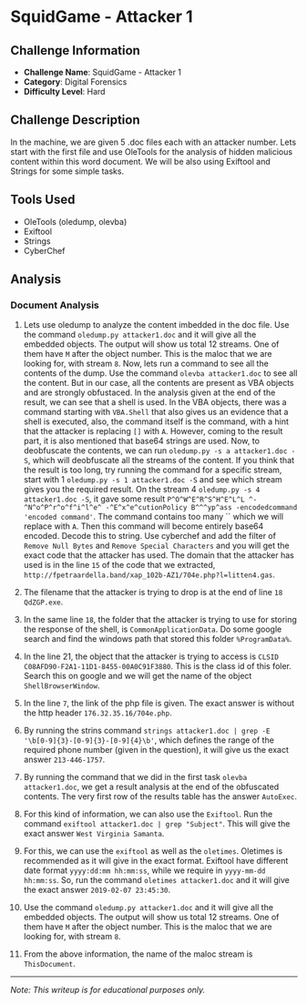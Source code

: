 # SquidGame - Attacker 1

## Challenge Information
- **Challenge Name**: SquidGame - Attacker 1
- **Category**: Digital Forensics
- **Difficulty Level**: Hard

## Challenge Description
In the machine, we are given 5 .doc files each with an attacker number. Lets start with the first file and use OleTools for the analysis of hidden malicious content within this word document. We will be also using Exiftool and Strings for some simple tasks.

## Tools Used
- OleTools (oledump, olevba)
- Exiftool
- Strings
- CyberChef

## Analysis

### Document Analysis
1. Lets use oledump to analyze the content imbedded in the doc file. Use the command `oledump.py attacker1.doc` and it will give all the embedded objects. The output will show us total 12 streams. One of them have `M` after the object number. This is the maloc that we are looking for, with stream `8`. Now, lets run a command to see all the contents of the dump. Use the command `olevba attacker1.doc` to see all the content. But in our case, all the contents are present as VBA objects and are strongly obfustaced. In the analysis given at the end of the result, we can see that a shell is used. In the VBA objects, there was a command starting with `VBA.Shell` that also gives us an evidence that a shell is executed, also, the command itself is the command, with a hint that the attacker is replacing `[]` with `A`. However, coming to the result part, it is also mentioned that base64 strings are used. Now, to deobfuscate the contents, we can run `oledump.py -s a attacker1.doc -S`, which will deobfuscate all the streams of the content. If you think that the result is too long, try running the command for a specific stream, start with 1 `oledump.py -s 1 attacker1.doc -S` and see which stream gives you the required result. On the stream 4 `oledump.py -s 4 attacker1.doc -S`, it gave some result `P^O^W^E^R^S^H^E^L^L ^-^N^o^P^r^o^f^i^l^e^ -^E^x^e^cutionPolicy B^^^yp^ass -encodedcommand 'encoded command'`. The command contains too many `` which we will replace with `A`. Then this command will become entirely base64 encoded. Decode this to string. Use cyberchef and add the filter of `Remove Null Bytes` and `Remove Special Characters` and you will get the exact code that the attacker has used. The domain that the attacker has used is in the line `15` of the code that we extracted, `http://fpetraardella.band/xap_102b-AZ1/704e.php?l=litten4.gas`.

2. The filename that the attacker is trying to drop is at the end of line `18` `QdZGP.exe`.

3. In the same line `18`, the folder that the attacker is trying to use for storing the response of the shell, is `CommonApplicationData`. Do some google search and find the windows path that stored this folder `%ProgramData%`.

4. In the line 21, the object that the attacker is trying to access is `CLSID C08AFD90-F2A1-11D1-8455-00A0C91F3880`. This is the class id of this foler. Search this on google and we will get the name of the object `ShellBrowserWindow`.

5. In the line `7`, the link of the php file is given. The exact answer is without the http header `176.32.35.16/704e.php`.

6. By running the strins command `strings attacker1.doc | grep -E '\b[0-9]{3}-[0-9]{3}-[0-9]{4}\b'`, which defines the range of the required phone number (given in the question), it will give us the exact answer `213-446-1757`.

7. By running the command that we did in the first task `olevba attacker1.doc`, we get a result analysis at the end of the obfuscated contents. The very first row of the results table has the answer `AutoExec`.

8. For this kind of information, we can also use the `Exiftool`. Run the command `exiftool attacker1.doc | grep "Subject"`. This will give the exact answer `West Virginia Samanta`.

9. For this, we can use the `exiftool` as well as the `oletimes`. Oletimes is recommended as it will give in the exact format. Exiftool have different date format `yyyy:dd:mm hh:mm:ss`, while we require in `yyyy-mm-dd hh:mm:ss`. So, run the command `oletimes attacker1.doc` and it will give the exact answer `2019-02-07 23:45:30`.

10. Use the command `oledump.py attacker1.doc` and it will give all the embedded objects. The output will show us total 12 streams. One of them have `M` after the object number. This is the maloc that we are looking for, with stream `8`.

11. From the above information, the name of the maloc stream is `ThisDocument`.

---
*Note: This writeup is for educational purposes only.*

